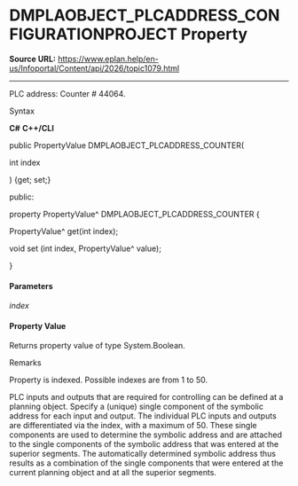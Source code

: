 # DMPLAOBJECT_PLCADDRESS_CONFIGURATIONPROJECT Property

**Source URL:** https://www.eplan.help/en-us/Infoportal/Content/api/2026/topic1079.html

---

PLC address: Counter # 44064.

Syntax

**C#**
**C++/CLI**


public PropertyValue DMPLAOBJECT_PLCADDRESS_COUNTER( 

   int index

) {get; set;}

public:

property PropertyValue^ DMPLAOBJECT_PLCADDRESS_COUNTER {

   PropertyValue^ get(int index);

   void set (int index, PropertyValue^ value);

}


#### Parameters

*index*

#### Property Value

Returns property value of type System.Boolean.

Remarks

Property is indexed. Possible indexes are from 1 to 50.

PLC inputs and outputs that are required for controlling can be defined at a planning object. Specify a (unique) single component of the symbolic address for each input and output. The individual PLC inputs and outputs are differentiated via the index, with a maximum of 50. These single components are used to determine the symbolic address and are attached to the single components of the symbolic address that was entered at the superior segments. The automatically determined symbolic address thus results as a combination of the single components that were entered at the current planning object and at all the superior segments.
